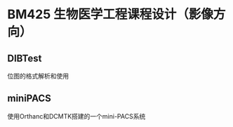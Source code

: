 <!--
 * @Author: pyb0924
 * @Date: 2021-10-06 13:20:27
 * @LastEditTime: 2021-10-06 13:21:32
 * @Description: desc
 * @FilePath: \BM425\README.md
-->
# BM425 生物医学工程课程设计（影像方向）

## DIBTest
位图的格式解析和使用

## miniPACS
使用Orthanc和DCMTK搭建的一个mini-PACS系统

